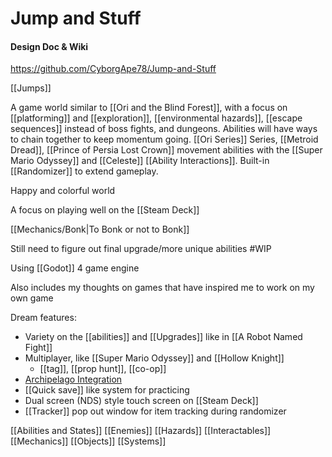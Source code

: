 # Jump and Stuff
#### Design Doc & Wiki

https://github.com/CyborgApe78/Jump-and-Stuff

[[Jumps]]

A game world similar to [[Ori and the Blind Forest]], with a focus on [[platforming]] and [[exploration]], [[environmental hazards]], [[escape sequences]] instead of boss fights, and dungeons. Abilities will have ways to chain together to keep momentum going. [[Ori Series]] Series, [[Metroid Dread]], [[Prince of Persia Lost Crown]] movement abilities with the [[Super Mario Odyssey]] and [[Celeste]] [[Ability Interactions]]. Built-in [[Randomizer]] to extend gameplay.

Happy and colorful world

A focus on playing well on the [[Steam Deck]]

[[Mechanics/Bonk|To Bonk or not to Bonk]]

Still need to figure out final upgrade/more unique abilities #WIP 

Using [[Godot]] 4 game engine

Also includes my thoughts on games that have inspired me to work on my own game

Dream features:
* Variety on the [[abilities]] and [[Upgrades]] like in [[A Robot Named Fight]]
* Multiplayer, like [[Super Mario Odyssey]] and [[Hollow Knight]]
	* [[tag]], [[prop hunt]], [[co-op]]
* [Archipelago Integration](https://archipelago.gg/)
* [[Quick save]] like system for practicing
* Dual screen (NDS) style touch screen on [[Steam Deck]]
* [[Tracker]] pop out window for item tracking during randomizer

[[Abilities and States]] [[Enemies]] [[Hazards]] [[Interactables]] [[Mechanics]] [[Objects]] [[Systems]]


